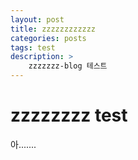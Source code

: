 ```yaml
---
layout: post
title: zzzzzzzzzzzz
categories: posts
tags: test
description: >
    zzzzzzz-blog 테스트
---
```



# zzzzzzzz test

아.......